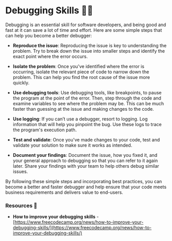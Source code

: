 # Debugging Skills :man_technologist:

Debugging is an essential skill for software developers, and being good and fast at it can save a lot of time and effort. Here are some simple steps that can help you become a better debugger:

- **Reproduce the issue**: Reproducing the issue is key to understanding the problem. Try to break down the issue into smaller steps and identify the exact point where the error occurs.

- **Isolate the problem**: Once you've identified where the error is occurring, isolate the relevant piece of code to narrow down the problem. This can help you find the root cause of the issue more quickly.

- **Use debugging tools**: Use debugging tools, like breakpoints, to pause the program at the point of the error. Then, step through the code and examine variables to see where the problem may be. This can be much faster than guessing at the issue and making changes to the code.

- **Use logging**: If you can’t use a debugger, resort to logging. Log information that will help you pinpoint the bug. Use these logs to trace the program's execution path.

- **Test and validate**: Once you've made changes to your code, test and validate your solution to make sure it works as intended.

- **Document your findings**: Document the issue, how you fixed it, and your general approach to debugging so that you can refer to it again later. Share your findings with your team to help others debug similar issues.

By following these simple steps and incorporating best practices, you can become a better and faster debugger and help ensure that your code meets business requirements and delivers value to end-users.


### Resources :book:

- **How to improve your debugging skills** - [https://www.freecodecamp.org/news/how-to-improve-your-debugging-skills/](https://www.freecodecamp.org/news/how-to-improve-your-debugging-skills/)
